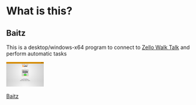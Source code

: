 # What is this?

## Baitz
This is a desktop/windows-x64 program to connect to [Zello Walk Talk](https://zello.com/) and perform automatic tasks

<img src="https://github.com/Allanksr/baitz/blob/main/PRINT/0.PNG" width="100px" target="_blank">

[Baitz](https://github.com/Allanksr/baitz/releases/download/1.0.1/Baitz-1.0.1-win-x64.exe)
